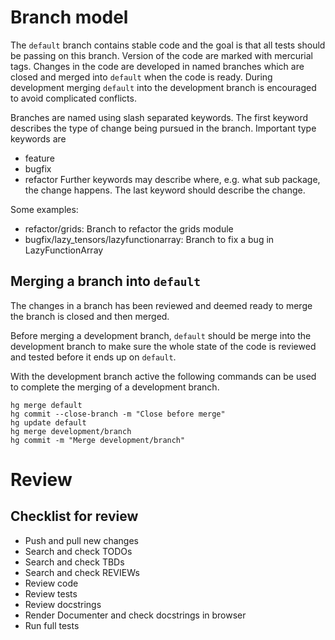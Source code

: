 # Branch model

The `default` branch contains stable code and the goal is that all tests should be passing on this branch. Version of the code are marked with mercurial tags. Changes in the code are developed in named branches which are closed and merged into `default` when the code is ready. During development merging `default` into the development branch is encouraged to avoid complicated conflicts.

Branches are named using slash separated keywords. The first keyword describes the type of change being pursued in the branch. Important type keywords are
 * feature
 * bugfix
 * refactor
Further keywords may describe where, e.g. what sub package, the change happens. The last keyword should describe the change.

Some examples:
 * refactor/grids: Branch to refactor the grids module
 * bugfix/lazy_tensors/lazyfunctionarray: Branch to fix a bug in LazyFunctionArray

## Merging a branch into `default`
The changes in a branch has been reviewed and deemed ready to merge the branch is closed and then merged.

Before merging a development branch, `default` should be merge into the development branch to make sure the whole state of the code is reviewed and tested before it ends up on `default`.

With the development branch active the following commands can be used to complete the merging of a development branch.
```shell
hg merge default
hg commit --close-branch -m "Close before merge"
hg update default
hg merge development/branch
hg commit -m "Merge development/branch"
```

# Review

## Checklist for review
* Push and pull new changes
* Search and check TODOs
* Search and check TBDs
* Search and check REVIEWs
* Review code
* Review tests
* Review docstrings
* Render Documenter and check docstrings in browser
* Run full tests
